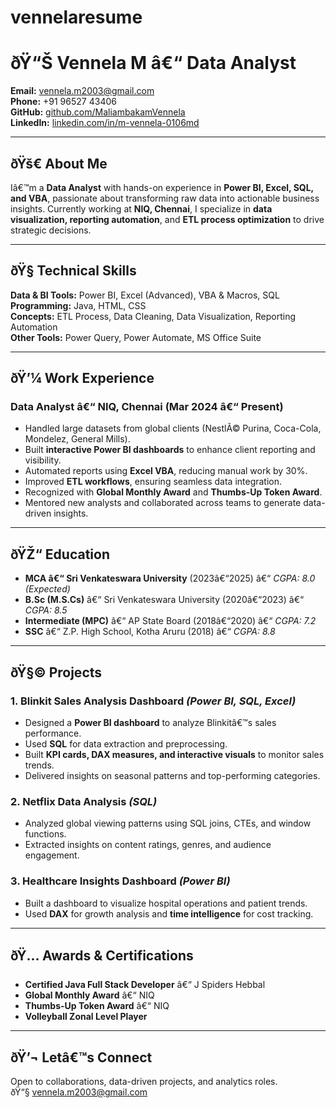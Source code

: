 # vennelaresume
# ðŸ“Š Vennela M â€“ Data Analyst

**Email:** [vennela.m2003@gmail.com](mailto:vennela.m2003@gmail.com)  
**Phone:** +91 96527 43406  
**GitHub:** [github.com/MaliambakamVennela](https://github.com/MaliambakamVennela)  
**LinkedIn:** [linkedin.com/in/m-vennela-0106md](https://www.linkedin.com/in/m-vennela-0106md)

---

## ðŸš€ About Me
Iâ€™m a **Data Analyst** with hands-on experience in **Power BI, Excel, SQL, and VBA**, passionate about transforming raw data into actionable business insights. Currently working at **NIQ, Chennai**, I specialize in **data visualization, reporting automation**, and **ETL process optimization** to drive strategic decisions.

---

## ðŸ§  Technical Skills

**Data & BI Tools:** Power BI, Excel (Advanced), VBA & Macros, SQL  
**Programming:** Java, HTML, CSS  
**Concepts:** ETL Process, Data Cleaning, Data Visualization, Reporting Automation  
**Other Tools:** Power Query, Power Automate, MS Office Suite  

---

## ðŸ’¼ Work Experience

### **Data Analyst â€“ NIQ, Chennai (Mar 2024 â€“ Present)**
- Handled large datasets from global clients (NestlÃ© Purina, Coca-Cola, Mondelez, General Mills).  
- Built **interactive Power BI dashboards** to enhance client reporting and visibility.  
- Automated reports using **Excel VBA**, reducing manual work by 30%.  
- Improved **ETL workflows**, ensuring seamless data integration.  
- Recognized with **Global Monthly Award** and **Thumbs-Up Token Award**.  
- Mentored new analysts and collaborated across teams to generate data-driven insights.  

---

## ðŸŽ“ Education

- **MCA â€“ Sri Venkateswara University** (2023â€“2025) â€“ *CGPA: 8.0 (Expected)*  
- **B.Sc (M.S.Cs)** â€“ Sri Venkateswara University (2020â€“2023) â€“ *CGPA: 8.5*  
- **Intermediate (MPC)** â€“ AP State Board (2018â€“2020) â€“ *CGPA: 7.2*  
- **SSC** â€“ Z.P. High School, Kotha Aruru (2018) â€“ *CGPA: 8.8*  

---

## ðŸ§© Projects

### **1. Blinkit Sales Analysis Dashboard** *(Power BI, SQL, Excel)*
- Designed a **Power BI dashboard** to analyze Blinkitâ€™s sales performance.  
- Used **SQL** for data extraction and preprocessing.  
- Built **KPI cards, DAX measures, and interactive visuals** to monitor sales trends.  
- Delivered insights on seasonal patterns and top-performing categories.

### **2. Netflix Data Analysis** *(SQL)*
- Analyzed global viewing patterns using SQL joins, CTEs, and window functions.  
- Extracted insights on content ratings, genres, and audience engagement.

### **3. Healthcare Insights Dashboard** *(Power BI)*
- Built a dashboard to visualize hospital operations and patient trends.  
- Used **DAX** for growth analysis and **time intelligence** for cost tracking.

---

## ðŸ… Awards & Certifications

- **Certified Java Full Stack Developer** â€“ J Spiders Hebbal  
- **Global Monthly Award** â€“ NIQ  
- **Thumbs-Up Token Award** â€“ NIQ  
- **Volleyball Zonal Level Player**  

---

## ðŸ’¬ Letâ€™s Connect
Open to collaborations, data-driven projects, and analytics roles.  
ðŸ“§ [vennela.m2003@gmail.com](mailto:vennela.m2003@gmail.com)

